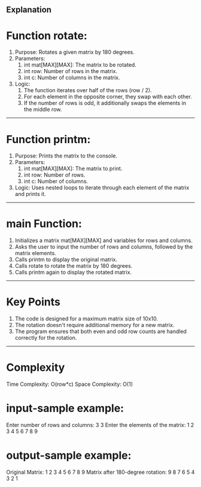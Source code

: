 ## Explanation

# Function rotate:
1. Purpose: Rotates a given matrix by 180 degrees.
2. Parameters:
     1. int mat[MAX][MAX]: The matrix to be rotated.
     2. int row: Number of rows in the matrix.
     3. int c: Number of columns in the matrix.
3. Logic:
     1. The function iterates over half of the rows (row / 2).
     2. For each element in the opposite corner, they swap with each other.
     3. If the number of rows is odd, it additionally swaps the elements in the middle row.
-----

# Function printm:
1. Purpose: Prints the matrix to the console.
2. Parameters:
    1. int mat[MAX][MAX]: The matrix to print.
    2. int row: Number of rows.
    3. int c: Number of columns.
3. Logic: Uses nested loops to iterate through each element of the matrix and prints it.
-----

# main Function:
1. Initializes a matrix mat[MAX][MAX] and variables for rows and columns.
2. Asks the user to input the number of rows and columns, followed by the matrix elements.
3. Calls printm to display the original matrix.
4. Calls rotate to rotate the matrix by 180 degrees.
5. Calls printm again to display the rotated matrix.
-----

# Key Points 
1. The code is designed for a maximum matrix size of 10x10.
2. The rotation doesn't require additional memory for a new matrix.
3. The program ensures that both even and odd row counts are handled correctly for the rotation.
-----

# Complexity
Time Complexity: O(row*c)
Space Complexity: O(1)

# input-sample example:
Enter number of rows and columns: 3 3
Enter the elements of the matrix:
1 2 3
4 5 6
7 8 9
# output-sample example:
Original Matrix:
1 2 3 
4 5 6 
7 8 9 
Matrix after 180-degree rotation:
9 8 7 
6 5 4 
3 2 1 